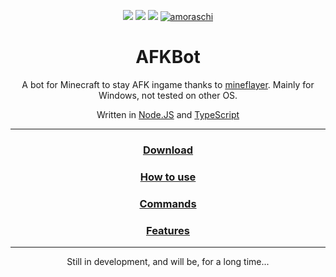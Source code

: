 <p align="center">
  <img src="https://img.shields.io/static/v1?label=REGRET&message=100%&color=black&style=for-the-badge">
  <img src="https://img.shields.io/static/v1?label=AFK&message=100%&color=blue&style=for-the-badge">
  <img src="https://shields-io-visitor-counter.herokuapp.com/badge?page=AFKBot&style=for-the-badge&color=brightgreen&label=Visits">
  <a href="https://discord.gg/Ad5cmz7Hs2"><img src="https://img.shields.io/badge/DISCORD-Support-7289da?style=for-the-badge" alt="amoraschi"></a>
</p>

<h1 align="center"><b>AFKBot</b></h1>

<p align="center">
  A bot for Minecraft to stay AFK ingame thanks to <a href="https://github.com/PrismarineJS/mineflayer">mineflayer</a>. Mainly for Windows, not tested on other OS.
</p>
<p align="center">
  Written in <a href="https://nodejs.org/">Node.JS</a> and <a href="https://www.typescriptlang.org/">TypeScript</a>
</p>

---

<h3 align="center"><a href="https://github.com/amoraschi/AFKBot/releases/latest/download/AFKBot.zip">Download</a></h3>
<h3 align="center"><a href="./docs/howto.md" target="_blank">How to use</a></h3>
<h3 align="center"><a href="./docs/commands.md" target="_blank">Commands</a></h3>
<h3 align="center"><a href="./docs/features.md" target="_blank">Features</a></h3>

---

<p align="center">
  Still in development, and will be, for a long time...
</p>
